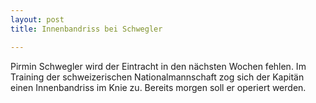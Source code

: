 ```yaml
---
layout: post
title: Innenbandriss bei Schwegler

---
```


Pirmin Schwegler wird der Eintracht in den nächsten Wochen fehlen. Im Training der schweizerischen Nationalmannschaft zog sich der Kapitän einen Innenbandriss im Knie zu. Bereits morgen soll er operiert werden.


